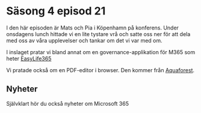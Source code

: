 # Säsong 4 episod 21

I den här episoden är Mats och Pia i Köpenhamn på konferens. Under onsdagens lunch hittade vi en lite tystare vrå och satte oss ner för att dela med oss av våra upplevelser och tankar om det vi var med om. 

I inslaget pratar vi bland annat om en governance-applikation för M365 som heter [EasyLife365](https://www.easylife365.cloud/)

Vi pratade också om en PDF-editor i browser. Den kommer från [Aquaforest](https://www.aquaforest.com/products/sharepoint-pdf-editor).

## Nyheter

Självklart hör du också nyheter om Microsoft 365
